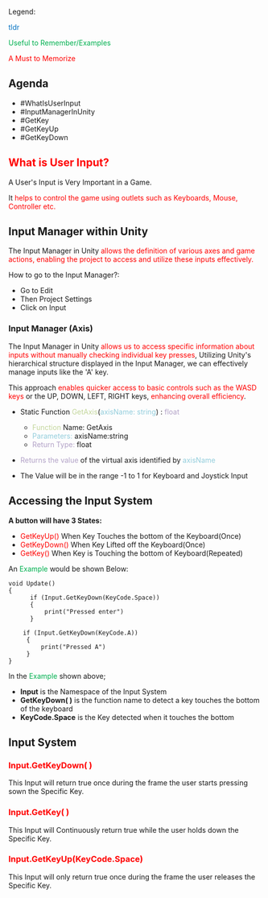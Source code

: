 Legend:

<font color="#0070c0">tldr</font>

<font color="#00b050">Useful to Remember/Examples</font>

<font color="#ff0000">A Must to Memorize </font>

## Agenda

- #WhatIsUserInput
- #InputManagerInUnity
- #GetKey 
- #GetKeyUp
- #GetKeyDown 

## <font color="#ff0000">What is User Input?</font>

A User's Input is Very Important in a Game.

It <font color="#ff0000">helps to control the game using outlets such as Keyboards, Mouse, Controller etc.</font>


## Input Manager within Unity

The Input Manager in Unity <font color="#ff0000">allows the definition of various axes and game actions, enabling the project to access and utilize these inputs effectively.</font>

How to go to the Input Manager?:

- Go to Edit
- Then Project Settings
- Click on Input

### Input Manager (Axis)

The Input Manager in Unity <font color="#ff0000">allows us to access specific information about inputs without manually checking individual key presses</font>, Utilizing Unity's hierarchical structure displayed in the Input Manager, we can effectively manage inputs like the 'A' key.

This approach <font color="#ff0000">enables quicker access to basic controls such as the WASD keys</font> or the UP, DOWN, LEFT, RIGHT keys, <font color="#ff0000">enhancing overall efficiency</font>.


- Static Function <font color="#c3d69b">GetAxis</font>(<font color="#92cddc">axisName: string</font>) : <font color="#b2a2c7">float </font>

    - <font color="#c3d69b">Function</font> Name: GetAxis
    - <font color="#92cddc">Parameters:</font> axisName:string
    - <font color="#b2a2c7">Return Type:</font> float

-  <font color="#b2a2c7">Returns the value</font> of the virtual axis identified by <font color="#92cddc">axisName</font>


- The Value will be in the range -1 to 1 for Keyboard and Joystick Input


## Accessing the Input System

**A button will have 3 States:**

- <font color="#ff0000">GetKeyUp()</font> When Key Touches the bottom of the Keyboard(Once)
- <font color="#ff0000">GetKeyDown()</font> When Key Lifted off the Keyboard(Once)
- <font color="#ff0000">GetKey()</font> When Key is Touching the bottom of Keyboard(Repeated)


An <font color="#00b050">Example</font> would be shown Below:

    void Update()
    {
          if (Input.GetKeyDown(KeyCode.Space))
          {
              print("Pressed enter")
          }

        if (Input.GetKeyDown(KeyCode.A))
         {
             print("Pressed A")
         }
    } 


In the <font color="#00b050">Example </font>shown above;

- **Input** is the Namespace of the Input System
- **GetKeyDown( )** is the function name to detect a key touches the bottom of the keyboard
- **KeyCode.Space** is the Key detected when it touches the bottom


## Input System

### <font color="#ff0000">Input.GetKeyDown( )</font>

This Input will return true once during the frame  the user starts pressing sown the Specific Key.
### <font color="#ff0000">Input.GetKey( )</font>

This Input will Continuously return true while the user holds down the Specific Key. 
### <font color="#ff0000">Input.GetKeyUp(KeyCode.Space)</font>

This Input will only return true once during the frame the user releases the Specific Key.